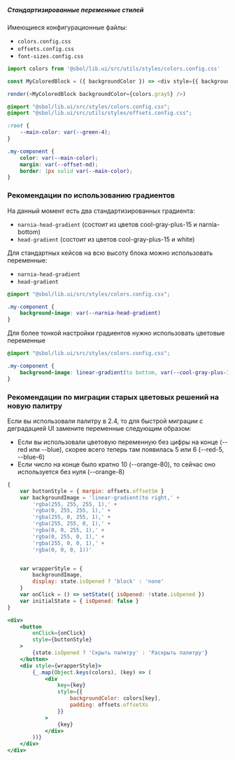 
##### Стандартизированные переменные стилей
Имеющиеся конфигурационные файлы:
* `colors.config.css`
* `offsets.config.css`
* `font-sizes.config.css`

```js static
import colors from '@sbol/lib.ui/src/utils/styles/colors.config.css'

const MyColoredBlock = ({ backgroundColor }) => <div style={{ backgroundColor }} />

render(<MyColoredBlock backgroundColor={colors.gray5} />)
```

```css
@import "@sbol/lib.ui/src/styles/colors.config.css";
@import "@sbol/lib.ui/src/utils/styles/offsets.config.css";

:root {
    --main-color: var(--green-4);
}

.my-component {
    color: var(--main-color);
    margin: var(--offset-md);
    border: 1px solid var(--main-color);
}
```

### Рекомендации по использованию градиентов

На данный момент есть два стандартизированных градиента:

* `narnia-head-gradient` (состоит из цветов cool-gray-plus-15 и narnia-bottom)
* `head-gradient` (состоит из цветов cool-gray-plus-15 и white)

Для стандартных кейсов на всю высоту блока можно использовать переменные:

* `narnia-head-gradient`
* `head-gradient`

```css
@import "@sbol/lib.ui/src/styles/colors.config.css";

.my-component {
    background-image: var(--narnia-head-gradient)
}
```

Для более тонкой настройки градиентов нужно использовать цветовые переменные

```css
@import "@sbol/lib.ui/src/styles/colors.config.css";

.my-component {
    background-image: linear-gradient(to bottom, var(--cool-gray-plus-15) 400px, var(--narnia-bottom) 600px)
}
```

### Рекомендации по миграции старых цветовых решений на новую палитру

Если вы использовали палитру в 2.4, то для быстрой миграции с деградацией UI замените переменные следующим образом:

* Если вы использовали цветовую переменную без цифры на конце (--red или --blue), скорее всего теперь там появилась 5 или 6 (--red-5, --blue-6) 
* Если число на конце было кратно 10 (--orange-80), то сейчас оно используется без нуля (--orange-8)


```jsx
{
    var buttonStyle = { margin: offsets.offsetSm }
    var backgroundImage = 'linear-gradient(to right,' +
        'rgba(255, 255, 255, 1),' +
        'rgba(0, 255, 255, 1),' +
        'rgba(255, 0, 255, 1),' +
        'rgba(255, 255, 0, 1),' +
        'rgba(0, 0, 255, 1),' +
        'rgba(0, 255, 0, 1),' +
        'rgba(255, 0, 0, 1),' +
        'rgba(0, 0, 0, 1))'


    var wrapperStyle = {
        backgroundImage,
        display: state.isOpened ? 'block' : 'none'
    }
    var onClick = () => setState({ isOpened: !state.isOpened })
    var initialState = { isOpened: false }
}

<div>
    <button
        onClick={onClick}
        style={buttonStyle}
    >
        {state.isOpened ? 'Скрыть палитру' : 'Раскрыть палитру'}
    </button>
    <div style={wrapperStyle}>
        {_.map(Object.keys(colors), (key) => (
            <div
                key={key}
                style={{
                    backgroundColor: colors[key],
                    padding: offsets.offsetXs
                }}
            >
                {key}
            </div>
        ))}
    </div>
</div>
```
